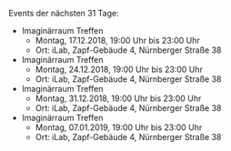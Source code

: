 Events der nächsten 31 Tage:

- Imaginärraum Treffen
  - Montag, 17.12.2018, 19:00 Uhr bis 23:00 Uhr
  - Ort: iLab, Zapf-Gebäude 4, Nürnberger Straße 38
- Imaginärraum Treffen
  - Montag, 24.12.2018, 19:00 Uhr bis 23:00 Uhr
  - Ort: iLab, Zapf-Gebäude 4, Nürnberger Straße 38
- Imaginärraum Treffen
  - Montag, 31.12.2018, 19:00 Uhr bis 23:00 Uhr
  - Ort: iLab, Zapf-Gebäude 4, Nürnberger Straße 38
- Imaginärraum Treffen
  - Montag, 07.01.2019, 19:00 Uhr bis 23:00 Uhr
  - Ort: iLab, Zapf-Gebäude 4, Nürnberger Straße 38
